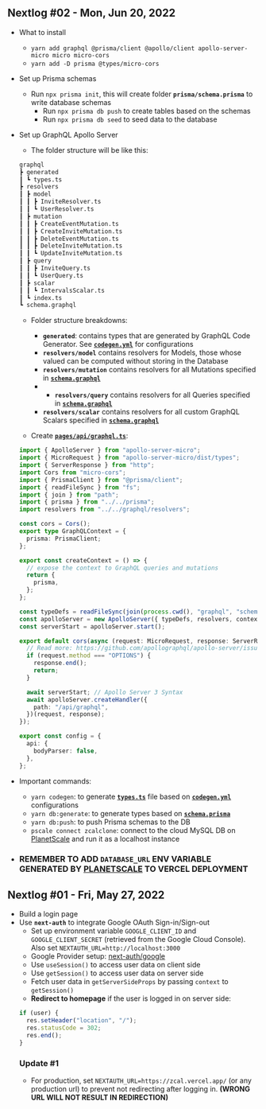 ## Nextlog #02 - Mon, Jun 20, 2022

- What to install
  - `yarn add graphql @prisma/client @apollo/client apollo-server-micro micro micro-cors`
  - `yarn add -D prisma @types/micro-cors`
- Set up Prisma schemas
  - Run `npx prisma init`, this will create folder **`prisma/schema.prisma`** to write database schemas
    - Run `npx prisma db push` to create tables based on the schemas
    - Run `npx prisma db seed` to seed data to the database
- Set up GraphQL Apollo Server

  - The folder structure will be like this:

  ```bash
  graphql
  ┣ generated
  ┃ ┗ types.ts
  ┣ resolvers
  ┃ ┣ model
  ┃ ┃ ┣ InviteResolver.ts
  ┃ ┃ ┗ UserResolver.ts
  ┃ ┣ mutation
  ┃ ┃ ┣ CreateEventMutation.ts
  ┃ ┃ ┣ CreateInviteMutation.ts
  ┃ ┃ ┣ DeleteEventMutation.ts
  ┃ ┃ ┣ DeleteInviteMutation.ts
  ┃ ┃ ┗ UpdateInviteMutation.ts
  ┃ ┣ query
  ┃ ┃ ┣ InviteQuery.ts
  ┃ ┃ ┗ UserQuery.ts
  ┃ ┣ scalar
  ┃ ┃ ┗ IntervalsScalar.ts
  ┃ ┗ index.ts
  ┗ schema.graphql
  ```

  - Folder structure breakdowns:

    - **`generated`**: contains types that are generated by GraphQL Code Generator. See **[`codegen.yml`](./codegen.yml)** for configurations
    - **`resolvers/model`** contains resolvers for Models, those whose valued can be computed without storing in the Database
    - **`resolvers/mutation`** contains resolvers for all Mutations specified in **[`schema.graphql`](./graphql/schema.graphql)**
    - - **`resolvers/query`** contains resolvers for all Queries specified in **[`schema.graphql`](./graphql/schema.graphql)**
    - **`resolvers/scalar`** contains resolvers for all custom GraphQL Scalars specified in **[`schema.graphql`](./graphql/schema.graphql)**

  - Create **[`pages/api/graphql.ts`](./pages/api/graphql.ts)**:

  ```typescript
  import { ApolloServer } from "apollo-server-micro";
  import { MicroRequest } from "apollo-server-micro/dist/types";
  import { ServerResponse } from "http";
  import Cors from "micro-cors";
  import { PrismaClient } from "@prisma/client";
  import { readFileSync } from "fs";
  import { join } from "path";
  import { prisma } from "../../prisma";
  import resolvers from "../../graphql/resolvers";

  const cors = Cors();
  export type GraphQLContext = {
    prisma: PrismaClient;
  };

  export const createContext = () => {
    // expose the context to GraphQL queries and mutations
    return {
      prisma,
    };
  };

  const typeDefs = readFileSync(join(process.cwd(), "graphql", "schema.graphql"), "utf-8");
  const apolloServer = new ApolloServer({ typeDefs, resolvers, context: createContext() });
  const serverStart = apolloServer.start();

  export default cors(async (request: MicroRequest, response: ServerResponse) => {
    // Read more: https://github.com/apollographql/apollo-server/issues/2473
    if (request.method === "OPTIONS") {
      response.end();
      return;
    }

    await serverStart; // Apollo Server 3 Syntax
    await apolloServer.createHandler({
      path: "/api/graphql",
    })(request, response);
  });

  export const config = {
    api: {
      bodyParser: false,
    },
  };
  ```

- Important commands:

  - `yarn codegen`: to generate **[`types.ts`](./graphql/generated/types.ts)** file based on **[`codegen.yml`](./codegen.yml)** configurations
  - `yarn db:generate`: to generate types based on **[`schema.prisma`](./prisma/schema.prisma)**
  - `yarn db:push`: to push Prisma schemas to the DB
  - `pscale connect zcalclone`: connect to the cloud MySQL DB on [PlanetScale](https://planetscale.com/) and run it as a localhost instance

- ### REMEMBER TO ADD `DATABASE_URL` ENV VARIABLE GENERATED BY [PLANETSCALE](https://planetscale.com/) TO VERCEL DEPLOYMENT

## Nextlog #01 - Fri, May 27, 2022

- Build a login page
- Use **`next-auth`** to integrate Google OAuth Sign-in/Sign-out
  - Set up environment variable `GOOGLE_CLIENT_ID` and `GOOGLE_CLIENT_SECRET` (retrieved from the Google Cloud Console). Also set `NEXTAUTH_URL=http://localhost:3000`
  - Google Provider setup: [next-auth/google](https://next-auth.js.org/providers/google)
  - Use `useSession()` to access user data on client side
  - Use `getSession()` to access user data on server side
  - Fetch user data in `getServerSideProps` by passing `context` to `getSession()`
  - **Redirect to homepage** if the user is logged in on server side:
  ```typescript
  if (user) {
    res.setHeader("location", "/");
    res.statusCode = 302;
    res.end();
  }
  ```
  ### Update #1
  - For production, set `NEXTAUTH_URL=https://zcal.vercel.app/` (or any production url) to prevent not redirecting after logging in. **(WRONG URL WILL NOT RESULT IN REDIRECTION)**
